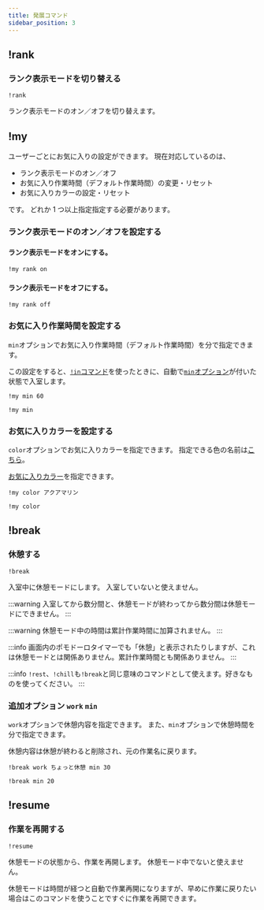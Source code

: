 ```yaml
---
title: 発展コマンド
sidebar_position: 3
---
```


## !rank

### ランク表示モードを切り替える

```
!rank
```

ランク表示モードのオン／オフを切り替えます。

## !my

ユーザーごとにお気に入りの設定ができます。
現在対応しているのは、

-   ランク表示モードのオン／オフ
-   お気に入り作業時間（デフォルト作業時間）の変更・リセット
-   お気に入りカラーの設定・リセット

です。
どれか 1 つ以上指定指定する必要があります。

### ランク表示モードのオン／オフを設定する

#### ランク表示モードをオンにする。

```
!my rank on
```

#### ランク表示モードをオフにする。

```
!my rank off
```

### お気に入り作業時間を設定する

`min`オプションでお気に入り作業時間（デフォルト作業時間）を分で指定できます。

この設定をすると、[`!in`コマンド](/docs/essential#in)を使ったときに、自動で[`min`オプション](/docs/essential#min-option)が付いた状態で入室します。

```text title="例：お気に入り作業時間を 60 分に設定する。"
!my min 60
```

```text title="例：お気に入り作業時間をリセットする。"
!my min
```

### お気に入りカラーを設定する

`color`オプションでお気に入りカラーを指定できます。
指定できる色の名前は[こちら](https://youtube-study-space.notion.site/f4366038a5de4fe1957bfbfa93fd1ebb?v=4dcfe9a135d54615a84083b9dd3d7f5f)。

[お気に入りカラー](https://youtube-study-space.notion.site/3fc22ea1b4214b3f976b03331c51d113)を指定できます。

```text title="例：お気に入りカラーをアクアマリンに設定する。"
!my color アクアマリン
```

```text title="例：お気に入りカラーをリセットする。"
!my color
```

## !break

### 休憩する

```
!break
```

入室中に休憩モードにします。
入室していないと使えません。

:::warning
入室してから数分間と、休憩モードが終わってから数分間は休憩モードにできません。
:::

:::warning
休憩モード中の時間は累計作業時間に加算されません。
:::

:::info
画面内のポモドーロタイマーでも「休憩」と表示されたりしますが、これは休憩モードとは関係ありません。累計作業時間とも関係ありません。
:::

:::info
`!rest`、`!chill`も`!break`と同じ意味のコマンドとして使えます。好きなものを使ってください。
:::


### 追加オプション `work` `min`

`work`オプションで休憩内容を指定できます。
また、`min`オプションで休憩時間を分で指定できます。

休憩内容は休憩が終わると削除され、元の作業名に戻ります。

```text title="例：休憩内容を「ちょっと休憩」として、30分間休憩します。"
!break work ちょっと休憩 min 30
```

```text title="例：20分間休憩します。20分経つと自動で休憩モードを終わり、作業を再開します。"
!break min 20
```

## !resume

### 作業を再開する

```
!resume
```

休憩モードの状態から、作業を再開します。
休憩モード中でないと使えません。

休憩モードは時間が経つと自動で作業再開になりますが、早めに作業に戻りたい場合はこのコマンドを使うことですぐに作業を再開できます。
